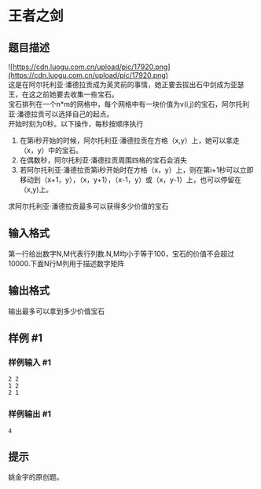 # 王者之剑

## 题目描述

![https://cdn.luogu.com.cn/upload/pic/17920.png](https://cdn.luogu.com.cn/upload/pic/17920.png)  
这是在阿尔托利亚·潘德拉贡成为英灵前的事情，她正要去拔出石中剑成为亚瑟王，在这之前她要去收集一些宝石。  
宝石排列在一个n*m的网格中，每个网格中有一块价值为v(i,j)的宝石，阿尔托利亚·潘德拉贡可以选择自己的起点。  
开始时刻为0秒。以下操作，每秒按顺序执行  

1. 在第i秒开始的时候，阿尔托利亚·潘德拉贡在方格（x,y）上，她可以拿走（x，y）中的宝石。  
2. 在偶数秒，阿尔托利亚·潘德拉贡周围四格的宝石会消失  
3. 若阿尔托利亚·潘德拉贡第i秒开始时在方格（x，y）上，则在第i+1秒可以立即移动到（x+1，y），（x，y+1），（x-1，y）或（x，y-1）上，也可以停留在（x,y)上。 


求阿尔托利亚·潘德拉贡最多可以获得多少价值的宝石

## 输入格式

第一行给出数字N,M代表行列数.N,M均小于等于100，宝石的价值不会超过10000.下面N行M列用于描述数字矩阵

## 输出格式

输出最多可以拿到多少价值宝石

## 样例 #1

### 样例输入 #1
```
2 2
1 2
2 1
```

### 样例输出 #1

```
4
```

## 提示

姚金宇的原创题。
